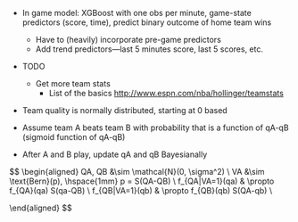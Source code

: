 - In game model: XGBoost with one obs per minute, game-state predictors (score, time), predict binary outcome of home team wins
  - Have to (heavily) incorporate pre-game predictors
  - Add trend predictors—last 5 minutes score, last 5 scores, etc.



- TODO
  - Get more team stats
    - List of the basics http://www.espn.com/nba/hollinger/teamstats



- Team quality is normally distributed, starting at 0 based
- Assume team A beats team B with probability that is a function of qA-qB (sigmoid function of qA-qB)
- After A and B play, update qA and qB Bayesianally 


$$
\begin{aligned}
QA, QB &\sim \mathcal{N}(0, \sigma^2) \\
VA &\sim \text{Bern}(p), \hspace{1mm} p = S(QA-QB) \\ 
f_{QA|VA=1}(qa) & \propto  f_{QA}(qa) S(qa-QB) \\
f_{QB|VA=1}(qb) & \propto  f_{QB}(qb) S(QA-qb)  \\

\end{aligned}
$$
